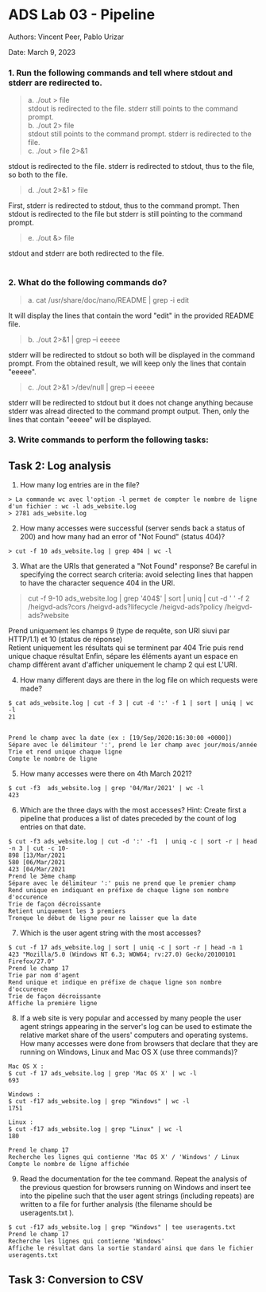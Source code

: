 # ADS Lab 03 - Pipeline

Authors: Vincent Peer, Pablo Urizar

Date: March 9, 2023

### 1. Run the following commands and tell where stdout and stderr are redirected to.  
> a. ./out > file  
​
stdout is redirected to the file. stderr still points to the command prompt.  
> b. ./out 2> file   
​
stdout still points to the command prompt. stderr is redirected to the file.   
> c. ./out > file 2>&1   
 
stdout is redirected to the file. stderr is redirected to stdout, thus to the file, so both to the file.  
> d. ./out 2>&1 > file  
 
First, stderr is redirected to stdout, thus to the command prompt. Then stdout is redirected to the file but stderr is still pointing to the command prompt.  
> e. ./out &> file  
 
stdout and stderr are both redirected to the file.   
​ 

### 2. What do the following commands do?
> a. cat /usr/share/doc/nano/README | grep -i edit

It will display the lines that contain the word "edit" in the provided README file.

> b. ./out 2>&1 | grep –i eeeee

stderr will be redirected to stdout so both will be displayed in the command prompt. From the obtained result, we will keep only the lines that contain "eeeee".

> c. ./out 2>&1 >/dev/null | grep –i eeeee

stderr will be redirected to stdout but it does not change anything because stderr was alread directed to the command prompt output. Then, only the lines that contain "eeeee" will be displayed.

### 3. Write commands to perform the following tasks:

## Task 2: Log analysis



1. How many log entries are in the file?
```  
> La commande wc avec l'option -l permet de compter le nombre de ligne d'un fichier : wc -l ads_website.log
> 2781 ads_website.log
```

2. How many accesses were successful (server sends back a status of 200) and how
many had an error of "Not Found" (status 404)?  
```
> cut -f 10 ads_website.log | grep 404 | wc -l
```


3. What are the URIs that generated a "Not Found" response? Be careful in
specifying the correct search criteria: avoid selecting lines that happen to
have the character sequence 404 in the URI.  
> cut -f 9-10 ads_website.log | grep '404$' | sort | uniq | cut -d ' ' -f 2
/heigvd-ads?cors
/heigvd-ads?lifecycle
/heigvd-ads?policy
/heigvd-ads?website  

Prend uniquement les champs 9 (type de requête, son URI siuvi par HTTP/1.1) et 10 (status de réponse)  
Retient uniquement les résultats qui se terminent par 404
Trie puis rend unique chaque résultat
Enfin, sépare les éléments ayant un espace en champ différent avant d'afficher uniquement le champ 2 qui est L'URI.


4. How many different days are there in the log file on which requests were made?  
```   
$ cat ads_website.log | cut -f 3 | cut -d ':' -f 1 | sort | uniq | wc -l  
21  


Prend le champ avec la date (ex : [19/Sep/2020:16:30:00 +0000])
Sépare avec le délimiteur ':', prend le 1er champ avec jour/mois/année
Trie et rend unique chaque ligne
Compte le nombre de ligne 
```



5. How many accesses were there on 4th March 2021?  
```
$ cut -f3  ads_website.log | grep '04/Mar/2021' | wc -l   
423
```
6. Which are the three days with the most accesses? Hint: Create first a pipeline
that produces a list of dates preceded by the count of log entries on that
date.
```
$ cut -f3 ads_website.log | cut -d ':' -f1  | uniq -c | sort -r | head -n 3 | cut -c 10- 
898 [13/Mar/2021
580 [06/Mar/2021
423 [04/Mar/2021
Prend le 3ème champ
Sépare avec le délimiteur ':' puis ne prend que le premier champ
Rend unique en indiquant en préfixe de chaque ligne son nombre d'occurence
Trie de façon décroissante
Retient uniquement les 3 premiers
Tronque le début de ligne pour ne laisser que la date
```

7. Which is the user agent string with the most accesses?
```
$ cut -f 17 ads_website.log | sort | uniq -c | sort -r | head -n 1
423 "Mozilla/5.0 (Windows NT 6.3; WOW64; rv:27.0) Gecko/20100101 Firefox/27.0"
Prend le champ 17
Trie par nom d'agent
Rend unique et indique en préfixe de chaque ligne son nombre d'occurence
Trie de façon décroissante
Affiche la première ligne
```
8. If a web site is very popular and accessed by many people the user agent
strings appearing in the server's log can be used to estimate the relative
market share of the users' computers and operating systems. How many accesses
were done from browsers that declare that they are running on Windows, Linux
and Mac OS X (use three commands)?
```
Mac OS X :
$ cut -f 17 ads_website.log | grep 'Mac OS X' | wc -l
693

Windows :
$ cut -f17 ads_website.log | grep "Windows" | wc -l
1751

Linux :
$ cut -f17 ads_website.log | grep "Linux" | wc -l
180

Prend le champ 17
Recherche les lignes qui contienne 'Mac OS X' / 'Windows' / Linux
Compte le nombre de ligne affichée
```
9. Read the documentation for the tee command. Repeat the analysis of the
previous question for browsers running on Windows and insert tee into the
pipeline such that the user agent strings (including repeats) are written to a
file for further analysis (the filename should be useragents.txt ).
```
$ cut -f17 ads_website.log | grep "Windows" | tee useragents.txt
Prend le champ 17
Recherche les lignes qui contienne 'Windows'
Affiche le résultat dans la sortie standard ainsi que dans le fichier useragents.txt
```


## Task 3: Conversion to CSV